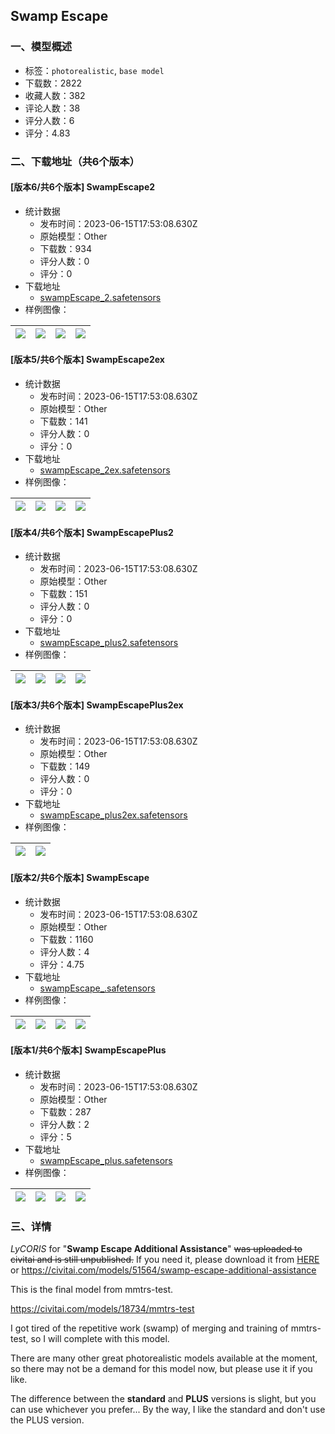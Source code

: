 ## Swamp Escape
### 一、模型概述

- 标签：`photorealistic`, `base model`
- 下载数：2822
- 收藏人数：382
- 评论人数：38
- 评分人数：6
- 评分：4.83

### 二、下载地址（共6个版本）

#### [版本6/共6个版本] SwampEscape2

- 统计数据
  - 发布时间：2023-06-15T17:53:08.630Z
  - 原始模型：Other
  - 下载数：934
  - 评分人数：0
  - 评分：0
- 下载地址
  - [swampEscape_2.safetensors](https://civitai.com/api/download/models/92352)
- 样例图像：

| <img src="https://image.civitai.com/xG1nkqKTMzGDvpLrqFT7WA/cb81f60a-d2b4-4e68-86c6-d1158e26d86c/width=450/1083653.jpeg" /> | <img src="https://image.civitai.com/xG1nkqKTMzGDvpLrqFT7WA/a7e856dc-2861-4209-8f55-e066b3722d2f/width=450/1083587.jpeg" /> | <img src="https://image.civitai.com/xG1nkqKTMzGDvpLrqFT7WA/09e1e7cd-1617-4249-a8e6-9e759c86336c/width=450/1083655.jpeg" /> | <img src="https://image.civitai.com/xG1nkqKTMzGDvpLrqFT7WA/6c6993c3-196a-45f2-982c-b3cea047f274/width=450/1083657.jpeg" /> |
| ---- | ---- | ---- | ---- |

#### [版本5/共6个版本] SwampEscape2ex

- 统计数据
  - 发布时间：2023-06-15T17:53:08.630Z
  - 原始模型：Other
  - 下载数：141
  - 评分人数：0
  - 评分：0
- 下载地址
  - [swampEscape_2ex.safetensors](https://civitai.com/api/download/models/92356)
- 样例图像：

| <img src="https://image.civitai.com/xG1nkqKTMzGDvpLrqFT7WA/79c63cac-65fa-4f0e-bf07-fac9736bc392/width=450/1084096.jpeg" /> | <img src="https://image.civitai.com/xG1nkqKTMzGDvpLrqFT7WA/3436e1b9-cac5-4bf9-b308-c281f8ce0f44/width=450/1084101.jpeg" /> | <img src="https://image.civitai.com/xG1nkqKTMzGDvpLrqFT7WA/538d50ab-9212-4fcf-b9fc-e251eff13319/width=450/1084100.jpeg" /> | <img src="https://image.civitai.com/xG1nkqKTMzGDvpLrqFT7WA/6e38bb49-a609-4da1-8e54-2399e9b82487/width=450/1084099.jpeg" /> |
| ---- | ---- | ---- | ---- |

#### [版本4/共6个版本] SwampEscapePlus2

- 统计数据
  - 发布时间：2023-06-15T17:53:08.630Z
  - 原始模型：Other
  - 下载数：151
  - 评分人数：0
  - 评分：0
- 下载地址
  - [swampEscape_plus2.safetensors](https://civitai.com/api/download/models/92462)
- 样例图像：

| <img src="https://image.civitai.com/xG1nkqKTMzGDvpLrqFT7WA/ec082017-b29f-4ea9-abc5-1f0e0dccd9e9/width=450/1085042.jpeg" /> | <img src="https://image.civitai.com/xG1nkqKTMzGDvpLrqFT7WA/f97b8ce2-7f8c-424e-9039-01bde15a9ead/width=450/1085065.jpeg" /> | <img src="https://image.civitai.com/xG1nkqKTMzGDvpLrqFT7WA/c2cc4a99-743f-4dad-9868-156e115b0236/width=450/1085066.jpeg" /> | <img src="https://image.civitai.com/xG1nkqKTMzGDvpLrqFT7WA/4f4aab4e-10cf-4b3d-b5b8-e833b6ba27f0/width=450/1085064.jpeg" /> |
| ---- | ---- | ---- | ---- |

#### [版本3/共6个版本] SwampEscapePlus2ex

- 统计数据
  - 发布时间：2023-06-15T17:53:08.630Z
  - 原始模型：Other
  - 下载数：149
  - 评分人数：0
  - 评分：0
- 下载地址
  - [swampEscape_plus2ex.safetensors](https://civitai.com/api/download/models/92357)
- 样例图像：

| <img src="https://image.civitai.com/xG1nkqKTMzGDvpLrqFT7WA/cfeaee83-e0db-45dc-a851-ce7d7ee02b5c/width=450/1087953.jpeg" /> | <img src="https://image.civitai.com/xG1nkqKTMzGDvpLrqFT7WA/a76e3a49-1540-4a01-ba8c-409b34461580/width=450/1087955.jpeg" /> |
| ---- | ---- |

#### [版本2/共6个版本] SwampEscape

- 统计数据
  - 发布时间：2023-06-15T17:53:08.630Z
  - 原始模型：Other
  - 下载数：1160
  - 评分人数：4
  - 评分：4.75
- 下载地址
  - [swampEscape_.safetensors](https://civitai.com/api/download/models/45727)
- 样例图像：

| <img src="https://image.civitai.com/xG1nkqKTMzGDvpLrqFT7WA/30580c94-4ed9-4234-3ad4-ac1172271000/width=450/495439.jpeg" /> | <img src="https://image.civitai.com/xG1nkqKTMzGDvpLrqFT7WA/f9771f71-5c00-4135-74f9-342b47c1c000/width=450/495443.jpeg" /> | <img src="https://image.civitai.com/xG1nkqKTMzGDvpLrqFT7WA/75926486-5ce2-4b5a-696f-eb2b21b31300/width=450/495436.jpeg" /> | <img src="https://image.civitai.com/xG1nkqKTMzGDvpLrqFT7WA/3e750165-32c3-402f-e998-dd9a616bed00/width=450/495428.jpeg" /> |
| ---- | ---- | ---- | ---- |

#### [版本1/共6个版本] SwampEscapePlus

- 统计数据
  - 发布时间：2023-06-15T17:53:08.630Z
  - 原始模型：Other
  - 下载数：287
  - 评分人数：2
  - 评分：5
- 下载地址
  - [swampEscape_plus.safetensors](https://civitai.com/api/download/models/45735)
- 样例图像：

| <img src="https://image.civitai.com/xG1nkqKTMzGDvpLrqFT7WA/ba5ca441-09aa-4866-93fa-518b9b641400/width=450/496049.jpeg" /> | <img src="https://image.civitai.com/xG1nkqKTMzGDvpLrqFT7WA/d0778589-11c0-4c5b-e5b0-2a398aac0f00/width=450/495789.jpeg" /> | <img src="https://image.civitai.com/xG1nkqKTMzGDvpLrqFT7WA/2f6cb6cf-9a40-4c16-9464-f893ba18d400/width=450/495786.jpeg" /> | <img src="https://image.civitai.com/xG1nkqKTMzGDvpLrqFT7WA/f5de228b-5a87-4c2a-badf-f59d2f657700/width=450/495877.jpeg" /> |
| ---- | ---- | ---- | ---- |


### 三、详情
<p><em>LyCORIS</em> for "<strong>Swamp Escape Additional Assistance</strong>" <s>was uploaded to civitai and is still unpublished.</s> If you need it, please download it from <a target="_blank" rel="ugc" href="https://huggingface.co/momotaros/PhotoRealistic/blob/main/SwampEscapeAA.safetensors">HERE</a> or <a target="_blank" rel="ugc" href="https://civitai.com/models/51564/swamp-escape-additional-assistance">https://civitai.com/models/51564/swamp-escape-additional-assistance</a></p><p>This is the final model from mmtrs-test.</p><p><a target="_blank" rel="ugc" href="https://civitai.com/models/18734/mmtrs-test">https://civitai.com/models/18734/mmtrs-test</a></p><p>I got tired of the repetitive work (swamp) of merging and training of mmtrs-test, so I will complete with this model.</p><p>There are many other great photorealistic models available at the moment, so there may not be a demand for this model now, but please use it if you like.</p><p></p><p>The difference between the <strong>standard</strong> and <strong>PLUS</strong> versions is slight, but you can use whichever you prefer... By the way, I like the standard and don't use the PLUS version.</p>